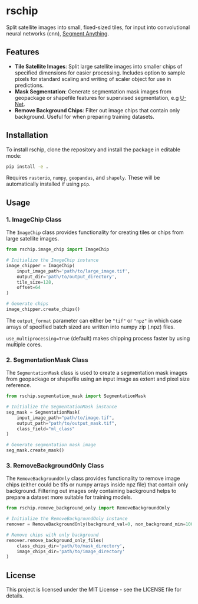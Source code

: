 # rschip

Split satellite images into small, fixed-sized tiles, for input into convolutional neural networks (cnn), [Segment Anything](https://arxiv.org/abs/2304.02643).

## Features

- **Tile Satellite Images**: Split large satellite images into smaller chips of specified dimensions for easier processing. Includes option to sample pixels for standard scaling and writing of scaler object for use in predictions.
- **Mask Segmentation**: Generate segmentation mask images from geopackage or shapefile features for supervised segmentation, e.g [U-Net](https://arxiv.org/abs/1505.04597).
- **Remove Background Chips**: Filter out image chips that contain only background. Useful for when preparing training datasets.

## Installation

To install rschip, clone the repository and install the package in editable mode:

```bash
pip install -e .
```

Requires `rasterio`, `numpy`, `geopandas`, and `shapely`. These will be automatically installed if using `pip`.

## Usage

### 1. ImageChip Class
The `ImageChip` class provides functionality for creating tiles or chips from large satellite images.

```python
from rschip.image_chip import ImageChip

# Initialize the ImageChip instance
image_chipper = ImageChip(
    input_image_path='path/to/large_image.tif',
    output_dir='path/to/output_directory',
    tile_size=128,
    offset=64
)

# Generate chips
image_chipper.create_chips()
```
The `output_format` parameter can either be `"tif"` or `"npz"` in which case arrays of specified batch sized are written into numpy zip (.npz) files.

`use_multiprocessing=True` (default) makes chipping process faster by using multiple cores. 

### 2. SegmentationMask Class
The `SegmentationMask` class is used to create a segmentation mask images from geopackage or shapefile using an input image as extent and pixel size reference.

```python
from rschip.segmentation_mask import SegmentationMask

# Initialize the SegmentationMask instance
seg_mask = SegmentationMask(
    input_image_path="path/to/image.tif",
    output_path="path/to/output_mask.tif",
    class_field="ml_class"
)

# Generate segmentation mask image
seg_mask.create_mask()
```

### 3. RemoveBackgroundOnly Class
The `RemoveBackgroundOnly` class provides functionality to remove image chips (either could be tifs or numpy arrays inside npz file) that contain only background. Filtering out images only containing background helps to prepare a dataset more suitable for training models.

```python
from rschip.remove_background_only import RemoveBackgroundOnly

# Initialize the RemoveBackgroundOnly instance
remover = RemoveBackgroundOnly(background_val=0, non_background_min=100)

# Remove chips with only background
remover.remove_background_only_files(
    class_chips_dir='path/to/mask_directory',
    image_chips_dir='path/to/image_directory'
)
```
## License
This project is licensed under the MIT License - see the LICENSE file for details.

